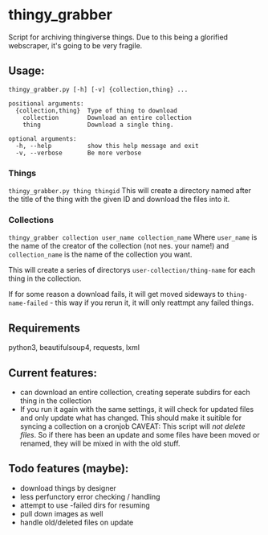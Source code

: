 # thingy_grabber
Script for archiving thingiverse things. Due to this being a glorified webscraper, it's going to be very fragile.

## Usage:
````
thingy_grabber.py [-h] [-v] {collection,thing} ...

positional arguments:
  {collection,thing}  Type of thing to download
    collection        Download an entire collection
    thing             Download a single thing.

optional arguments:
  -h, --help          show this help message and exit
  -v, --verbose       Be more verbose
````
### Things
`thingy_grabber.py thing thingid`
This will create a directory named after the title of the thing with the given ID and download the files into it.


### Collections
`thingy_grabber collection user_name collection_name`
Where `user_name` is the name of the creator of the collection (not nes. your name!) and `collection_name` is the name of the collection you want.

This will create a series of directorys `user-collection/thing-name` for each thing in the collection.

If for some reason a download fails, it will get moved sideways to `thing-name-failed` - this way if you rerun it, it will only reattmpt any failed things.

## Requirements
python3, beautifulsoup4, requests, lxml

## Current features:
- can download an entire collection, creating seperate subdirs for each thing in the collection
- If you run it again with the same settings, it will check for updated files and only update what has changed. This should make it suitible for syncing a collection on a cronjob
CAVEAT: This script will *not delete files*. So if there has been an update and some files have been moved or renamed, they will be mixed in with the old stuff.


## Todo features (maybe):
- download things by designer
- less perfunctory error checking / handling
- attempt to use -failed dirs for resuming
- pull down images as well
- handle old/deleted files on update
